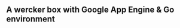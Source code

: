 A wercker box with Google App Engine & Go environment
-----------------------------------------------------
